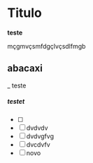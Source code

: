 # Titulo

**teste**

mçgmvçsmfdgçlvçsdlfmgb

## abacaxi

_ teste



##### testet

- [ ] 
- [ ] dvdvdv
- [ ] dvdvgfvg
- [ ] dvcdvfv
- [ ] novo
